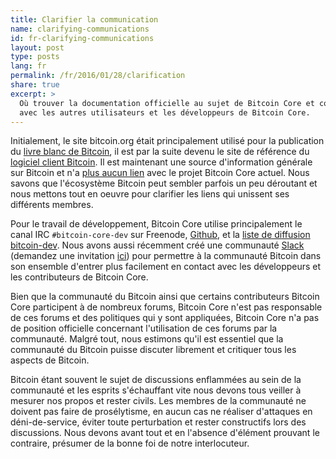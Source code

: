 ```yaml
---
title: Clarifier la communication
name: clarifying-communications
id: fr-clarifying-communications
layout: post
type: posts
lang: fr
permalink: /fr/2016/01/28/clarification
share: true
excerpt: >
  Où trouver la documentation officielle au sujet de Bitcoin Core et comment interagir
  avec les autres utilisateurs et les développeurs de Bitcoin Core.
---
```

Initialement, le site bitcoin.org était principalement utilisé pour la publication du [livre blanc de Bitcoin](/bitcoin.pdf), il est par la suite devenu le site de référence du [logiciel client Bitcoin](https://bitcoin.org/en/download).  Il est maintenant une source d'information générale sur Bitcoin et n'a [plus aucun lien](https://bitcoin.org/en/bitcoin-core/about-site) avec le projet Bitcoin Core actuel.  Nous savons que l'écosystème Bitcoin peut sembler parfois un peu déroutant et nous mettons tout en oeuvre pour clarifier les liens qui unissent ses différents membres.

Pour le travail de développement, Bitcoin Core utilise principalement le canal IRC `#bitcoin-core-dev` sur Freenode, [Github](https://github.com/bitcoin/bitcoin), et la [liste de diffusion bitcoin-dev](http://lists.linuxfoundation.org/pipermail/bitcoin-dev/). Nous avons aussi récemment créé une communauté [Slack](https://bitcoincore.slack.com) (demandez une invitation [ici](https://slack.bitcoincore.org)) pour permettre à la communauté Bitcoin dans son ensemble d'entrer plus facilement en contact avec les développeurs et les contributeurs de Bitcoin Core.

Bien que la communauté du Bitcoin ainsi que certains contributeurs Bitcoin Core participent à de nombreux forums, Bitcoin Core n'est pas responsable de ces forums et des politiques qui y sont appliquées, Bitcoin Core n'a pas de position officielle concernant l'utilisation de ces forums par la communauté.  Malgré tout, nous estimons qu'il est essentiel que la communauté du Bitcoin puisse discuter librement et critiquer tous les aspects de Bitcoin. 

Bitcoin étant souvent le sujet de discussions enflammées au sein de la communauté et les esprits s'échauffant vite nous devons tous veiller à mesurer nos propos et rester civils. Les membres de la communauté ne doivent pas faire de prosélytisme, en aucun cas ne réaliser d'attaques en déni-de-service, éviter toute perturbation et rester constructifs lors des discussions.  Nous devons avant tout et en l'absence d'élément prouvant le contraire, présumer de la bonne foi de notre interlocuteur.